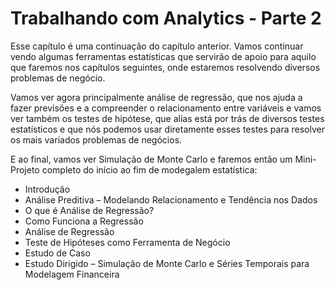 # Trabalhando com Analytics - Parte 2

Esse capítulo é uma continuação do capítulo anterior. Vamos continuar vendo algumas ferramentas estatísticas que servirão de apoio para aquilo que faremos nos capítulos seguintes, onde estaremos resolvendo diversos problemas de negócio.

Vamos ver agora principalmente análise de regressão, que nos ajuda a fazer previsões e a compreender o relacionamento entre variáveis e vamos ver também os testes de hipótese, que alías está por trás de diversos testes estatísticos e que nós podemos usar diretamente esses testes para resolver os mais variados problemas de negócios.

E ao final, vamos ver Simulação de Monte Carlo e faremos então um Mini-Projeto completo do início ao fim de modegalem estatística:

<ul>
  <li>Introdução</li>
  <li>Análise Preditiva – Modelando Relacionamento e Tendência nos Dados</li>
  <li>O que é Análise de Regressão?</li>
  <li>Como Funciona a Regressão</li>
  <li>Análise de Regressão</li>
  <li>Teste de Hipóteses como Ferramenta de Negócio</li>
  <li>Estudo de Caso</li>
  <li>Estudo Dirigido – Simulação de Monte Carlo e Séries Temporais para Modelagem Financeira</li>
</u>